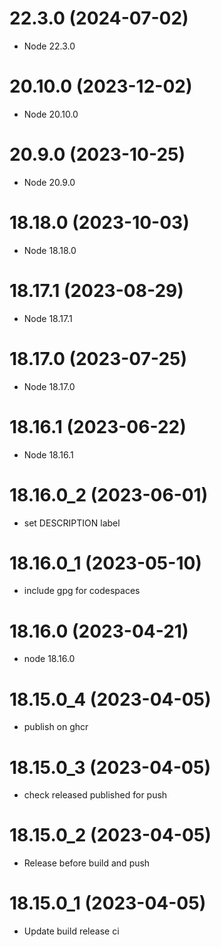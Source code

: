 # 22.3.0 (2024-07-02)

* Node 22.3.0

# 20.10.0 (2023-12-02)

* Node 20.10.0

# 20.9.0 (2023-10-25)

* Node 20.9.0

# 18.18.0 (2023-10-03)

* Node 18.18.0

# 18.17.1 (2023-08-29)

* Node 18.17.1

# 18.17.0 (2023-07-25)

* Node 18.17.0

# 18.16.1 (2023-06-22)

* Node 18.16.1

# 18.16.0_2 (2023-06-01)

* set DESCRIPTION label

# 18.16.0_1 (2023-05-10)

* include gpg for codespaces

# 18.16.0 (2023-04-21)

* node 18.16.0

# 18.15.0_4 (2023-04-05)

* publish on ghcr

# 18.15.0_3 (2023-04-05)

* check released published for push

# 18.15.0_2 (2023-04-05)

* Release before build and push

# 18.15.0_1 (2023-04-05)

* Update build release ci

